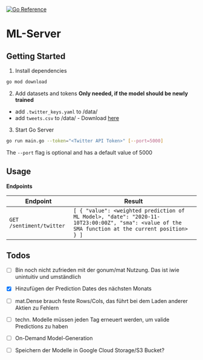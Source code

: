 [![Go Reference](https://pkg.go.dev/badge/github.com/DHBWMannheim/ml-server.svg)](https://pkg.go.dev/github.com/DHBWMannheim/ml-server)
# ML-Server
## Getting Started

1. Install dependencies

```bash
go mod download
```

2. Add datasets and tokens **Only needed, if the model should be newly trained**

- add `.twitter_keys.yaml` to /data/
- add `tweets.csv` to /data/ - Download [here](https://www.dropbox.com/s/ur7pw797mgcc1wr/tweets.csv?dl=0)

3. Start Go Server

```bash
go run main.go --token="<Twitter API Token>" [--port=5000]
```

The `--port` flag is optional and has a default value of 5000

## Usage

**Endpoints**

| Endpoint                 | Result                                                                                                                     |
| ------------------------ | -------------------------------------------------------------------------------------------------------------------------- |
| `GET /sentiment/twitter` | `[ { "value": <weighted prediction of ML Model>, "date": "2020-11-10T23:00:00Z", "sma": <value of the SMA function at the current position> } ]` |

## Todos

- [ ] Bin noch nicht zufrieden mit der gonum/mat Nutzung. Das ist iwie unintuitiv und umständlich
- [x] Hinzufügen der Prediction Dates des nächsten Monats
- [ ] mat.Dense brauch feste Rows/Cols, das führt bei dem Laden anderer Aktien zu Fehlern
- [ ] techn. Modelle müssen jeden Tag erneuert werden, um valide Predictions zu haben
- [ ] On-Demand Model-Generation
- [ ] Speichern der Modelle in Google Cloud Storage/S3 Bucket?

